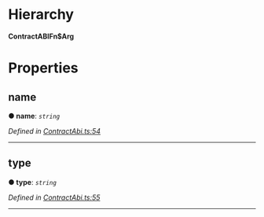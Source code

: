 

# Hierarchy

**ContractABIFn$Arg**

# Properties

<a id="name"></a>

##  name

**● name**: *`string`*

*Defined in [ContractAbi.ts:54](https://github.com/polkadot-js/api/blob/4a22a43/packages/types/src/ContractAbi.ts#L54)*

___
<a id="type"></a>

##  type

**● type**: *`string`*

*Defined in [ContractAbi.ts:55](https://github.com/polkadot-js/api/blob/4a22a43/packages/types/src/ContractAbi.ts#L55)*

___

